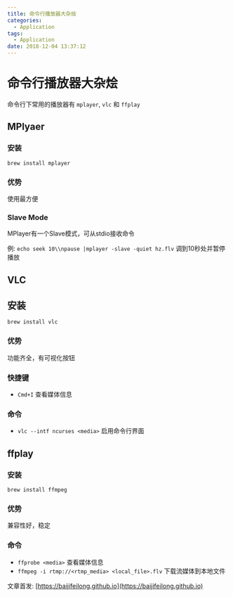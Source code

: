 ```yaml
---
title: 命令行播放器大杂烩
categories:
  - Application
tags:
  - Application
date: 2018-12-04 13:37:12
---
```


# 命令行播放器大杂烩

命令行下常用的播放器有 `mplayer`, `vlc` 和 `ffplay`

## MPlyaer

### 安装

`brew install mplayer`

### 优势

使用最方便

### Slave Mode

MPlayer有一个Slave模式，可从stdio接收命令

例: `echo seek 10\\npause |mplayer -slave -quiet hz.flv` 调到10秒处并暂停播放

## VLC

## 安装

`brew install vlc`

### 优势

功能齐全，有可视化按钮

### 快捷键

- `Cmd+I` 查看媒体信息

### 命令

- `vlc --intf ncurses <media>` 启用命令行界面

<!--more-->

## ffplay

### 安装

`brew install ffmpeg`

### 优势

兼容性好，稳定

### 命令

- `ffprobe <media>` 查看媒体信息
- `ffmpeg -i rtmp://<rtmp_media> <local_file>.flv` 下载流媒体到本地文件

文章首发: [https://baijifeilong.github.io](https://baijifeilong.github.io)
